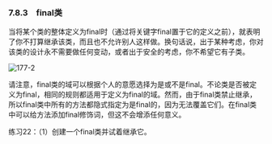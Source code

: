 ### 7.8.3　final类

当将某个类的整体定义为final时（通过将关键字final置于它的定义之前），就表明了你不打算继承该类，而且也不允许别人这样做。换句话说，出于某种考虑，你对该类的设计永不需要做任何变动，或者出于安全的考虑，你不希望它有子类。

![177-2](../Images/image02853.jpeg)

请注意，final类的域可以根据个人的意愿选择为是或不是final。不论类是否被定义为final，相同的规则都适用于定义为final的域。然而，由于final类禁止继承，所以final类中所有的方法都隐式指定为是final的，因为无法覆盖它们。在final类中可以给方法添加final修饰词，但这不会增添任何意义。

练习22：（1）创建一个final类并试着继承它。